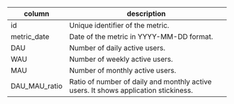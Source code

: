 |column         |description |
|---------------|------------|
|id             | Unique identifier of the metric. |
|metric_date    | Date of the metric in YYYY-MM-DD format. |
|DAU            | Number of daily active users. |
|WAU            | Number of weekly active users. |
|MAU            | Number of monthly active users. |
|DAU_MAU_ratio  | Ratio of number of daily and monthly active users. It shows application stickiness. |
